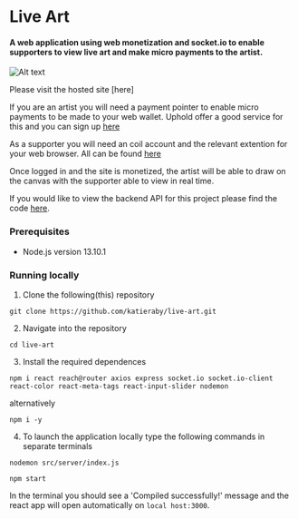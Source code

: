 # Live Art

#### A web application using web monetization and socket.io to enable supporters to view live art and make micro payments to the artist.

![Alt text](/screenshots.homepage.png?raw=true)

Please visit the hosted site [here]

If you are an artist you will need a payment pointer to enable micro payments to be made to your web wallet. Uphold offer a good service for this and you can sign up [here](https://uphold.com/en-gb/)

As a supporter you will need an coil account and the relevant extention for your web browser. All can be found [here](https://coil.com/)

Once logged in and the site is monetized, the artist will be able to draw on the canvas with the supporter able to view in real time.

If you would like to view the backend API for this project please find the code [here](https://github.com/katieraby/live-art-backend).

### **Prerequisites**

- Node.js version 13.10.1

### **Running locally**

1. Clone the following(this) repository

```
git clone https://github.com/katieraby/live-art.git
```

2. Navigate into the repository

```
cd live-art
```

3. Install the required dependences

```
npm i react reach@router axios express socket.io socket.io-client react-color react-meta-tags react-input-slider nodemon
```

alternatively

```
npm i -y
```

4. To launch the application locally type the following commands in separate terminals

```
nodemon src/server/index.js
```

```
npm start
```

In the terminal you should see a 'Compiled successfully!' message and the react app will open automatically on `local host:3000`.
